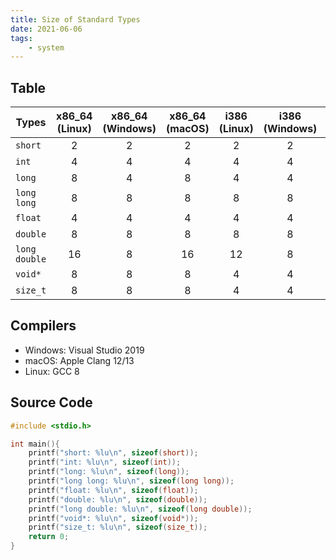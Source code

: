 ```yaml
---
title: Size of Standard Types
date: 2021-06-06
tags:
    - system
---
```


## Table

| Types         | x86_64 (Linux) | x86_64 (Windows) | x86_64 (macOS) | i386 (Linux) | i386 (Windows) | aarch64 (Linux) | aarch64 (macOS) | riscv64 (Linux) |
|---------------|:--------------:|:----------------:|:--------------:|:------------:|:--------------:|:---------------:|:---------------:|:---------------:|
| `short`       |       2        |        2         |       2        |      2       |       2        |        2        |        2        |        2        |
| `int`         |       4        |        4         |       4        |      4       |       4        |        4        |        4        |        4        |
| `long`        |       8        |        4         |       8        |      4       |       4        |        8        |        8        |        8        |
| `long long`   |       8        |        8         |       8        |      8       |       8        |        8        |        8        |        8        |
| `float`       |       4        |        4         |       4        |      4       |       4        |        4        |        4        |        4        |
| `double`      |       8        |        8         |       8        |      8       |       8        |        8        |        8        |        8        |
| `long double` |       16       |        8         |       16       |      12      |       8        |       16        |        8        |       16        |
| `void*`       |       8        |        8         |       8        |      4       |       4        |        8        |        8        |        8        |
| `size_t`      |       8        |        8         |       8        |      4       |       4        |        8        |        8        |        8        |

## Compilers

- Windows: Visual Studio 2019
- macOS: Apple Clang 12/13
- Linux: GCC 8

## Source Code

```c
#include <stdio.h>

int main(){
    printf("short: %lu\n", sizeof(short));
    printf("int: %lu\n", sizeof(int));
    printf("long: %lu\n", sizeof(long));
    printf("long long: %lu\n", sizeof(long long));
    printf("float: %lu\n", sizeof(float));
    printf("double: %lu\n", sizeof(double));
    printf("long double: %lu\n", sizeof(long double));
    printf("void*: %lu\n", sizeof(void*));
    printf("size_t: %lu\n", sizeof(size_t));
    return 0;
}
```
